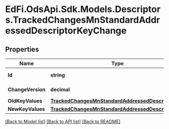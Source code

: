 # EdFi.OdsApi.Sdk.Models.Descriptors.TrackedChangesMnStandardAddressedDescriptorKeyChange

## Properties

Name | Type | Description | Notes
------------ | ------------- | ------------- | -------------
**Id** | **string** | Resource identifier | [optional] 
**ChangeVersion** | **decimal** | Change version | [optional] 
**OldKeyValues** | [**TrackedChangesMnStandardAddressedDescriptorKey**](TrackedChangesMnStandardAddressedDescriptorKey.md) |  | [optional] 
**NewKeyValues** | [**TrackedChangesMnStandardAddressedDescriptorKey**](TrackedChangesMnStandardAddressedDescriptorKey.md) |  | [optional] 

[[Back to Model list]](../README.md#documentation-for-models) [[Back to API list]](../README.md#documentation-for-api-endpoints) [[Back to README]](../README.md)

